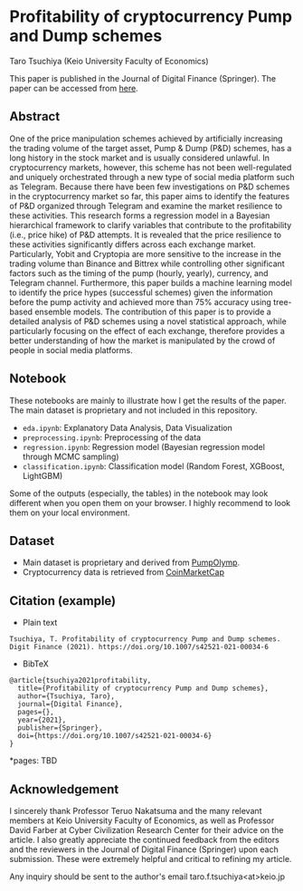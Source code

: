 # Profitability of cryptocurrency Pump and Dump schemes
Taro Tsuchiya (Keio University Faculty of Economics)

This paper is published in the Journal of Digital Finance (Springer). The paper can be accessed from [here](https://link.springer.com/article/10.1007/s42521-021-00034-6).

## Abstract

One of the price manipulation schemes achieved by artificially increasing the trading volume of the target asset, Pump & Dump (P&D) schemes, has a long history in the stock market and is usually considered unlawful. In cryptocurrency markets, however, this scheme has not been well-regulated and uniquely orchestrated through a new type of social media platform such as Telegram. Because there have been few investigations on P\&D schemes in the cryptocurrency market so far, this paper aims to identify the features of P\&D organized through Telegram and examine the market resilience to these activities. This research forms a regression model in a Bayesian hierarchical framework to clarify variables that contribute to the profitability (i.e., price hike) of P\&D attempts. It is revealed that the price resilience to these activities significantly differs across each exchange market. Particularly, Yobit and Cryptopia are more sensitive to the increase in the trading volume than Binance and Bittrex while controlling other significant factors such as the timing of the pump (hourly, yearly), currency, and Telegram channel. Furthermore, this paper builds a machine learning model to identify the price hypes (successful schemes) given the information before the pump activity and achieved more than 75% accuracy using tree-based ensemble models. The contribution of this paper is to provide a detailed analysis of P&D schemes using a novel statistical approach, while particularly focusing on the effect of each exchange, therefore provides a better understanding of how the market is manipulated by the crowd of people in social media platforms.

## Notebook
These notebooks are mainly to illustrate how I get the results of the paper. The main dataset is proprietary and not included in this repository.

+ `eda.ipynb`: Explanatory Data Analysis, Data Visualization
+ `preprocessing.ipynb`: Preprocessing of the data
+ `regression.ipynb`: Regression model (Bayesian regression model through MCMC sampling)
+ `classification.ipynb`: Classification model (Random Forest, XGBoost, LightGBM)

Some of the outputs (especially, the tables) in the notebook may look different when you open them on your browser. I highly recommend to look them on your local environment.

 ## Dataset

+ Main dataset is proprietary and derived from [PumpOlymp](https://pumpolymp.com/).  
+ Cryptocurrency data is retrieved from [CoinMarketCap](https://coinmarketcap.com/)

## Citation (example)

+ Plain text

```
Tsuchiya, T. Profitability of cryptocurrency Pump and Dump schemes. Digit Finance (2021). https://doi.org/10.1007/s42521-021-00034-6
```

+ BibTeX

```
@article{tsuchiya2021profitability,
  title={Profitability of cryptocurrency Pump and Dump schemes},
  author={Tsuchiya, Taro},
  journal={Digital Finance},
  pages={},
  year={2021},
  publisher={Springer},
  doi={https://doi.org/10.1007/s42521-021-00034-6}
}
```

*pages: TBD

## Acknowledgement

I sincerely thank Professor Teruo Nakatsuma and the many relevant members at Keio University Faculty of Economics, as well as Professor David Farber at Cyber Civilization Research Center for their advice on the article. I also greatly appreciate the continued feedback from the editors and the reviewers in the Journal of Digital Finance (Springer) upon each submission. These were extremely helpful and critical to refining my article. 

Any inquiry should be sent to the author's email taro.f.tsuchiya\<at\>keio.jp
